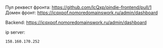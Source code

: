 Пул реквест фронта: https://github.com/IcQxp/pindie-frontend/pull/1
Домен фронт: https://icqxpof.nomoredomainswork.ru/admin/dashboard

Backend: https://icqxpof.nomoredomainswork.ru/admin/dashboard

ip server:
```
158.160.170.252 
```